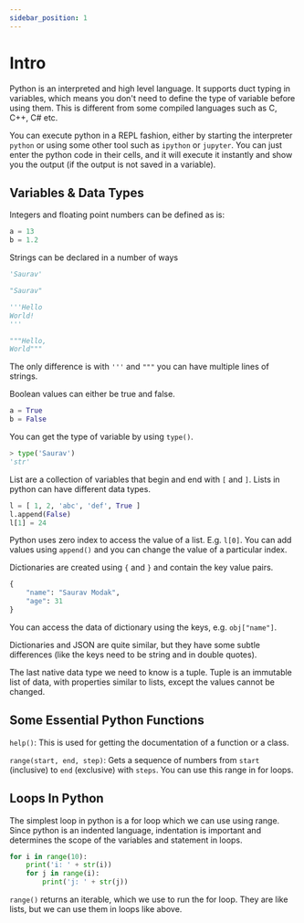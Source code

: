 ```yaml
---
sidebar_position: 1
---
```

# Intro

Python is an interpreted and high level language. It supports duct typing in variables, which means you don't need to define the type of variable before using them. This is different from some compiled languages such as C, C++, C# etc. 

You can execute python in a REPL fashion, either by starting the interpreter `python` or using some other tool such as `ipython` or `jupyter`. You can just enter the python code in their cells, and it will execute it instantly and show you the output (if the output is not saved in a variable).

## Variables & Data Types

Integers and floating point numbers can be defined as is:

```python
a = 13
b = 1.2
```

Strings can be declared in a number of ways

```python
'Saurav'

"Saurav"

'''Hello
World!
'''

"""Hello,
World"""
```

The only difference is with `'''` and `"""` you can have multiple lines of strings.

Boolean values can either be true and false.

```python
a = True
b = False
```

You can get the type of variable by using `type()`.

```python
> type('Saurav')
'str'
```

List are a collection of variables that begin and end with `[` and `]`. Lists in python can have different data types. 

```python
l = [ 1, 2, 'abc', 'def', True ]
l.append(False)
l[1] = 24
```

Python uses zero index to access the value of a list. E.g. `l[0]`. You can add values using `append()` and you can change the value of a particular index.

Dictionaries are created using `{` and `}` and contain the key value pairs. 

```python
{
	"name": "Saurav Modak",
	"age": 31
}
```

You can access the data of dictionary using the keys, e.g. `obj["name"]`. 

Dictionaries and JSON are quite similar, but they have some subtle differences (like the keys need to be string and in double quotes).

The last native data type we need to know is a tuple. Tuple is an immutable list of data, with properties similar to lists, except the values cannot be changed. 

## Some Essential Python Functions

`help()`: This is used for getting the documentation of a function or a class. 

`range(start, end, step)`: Gets a sequence of numbers from `start` (inclusive) to `end` (exclusive) with `steps`. You can use this range in for loops. 

## Loops In  Python

The simplest loop in python is a for loop which we can use using range. Since python is an indented language, indentation is important and determines the scope of the variables and statement in loops. 

```python
for i in range(10):
    print('i: ' + str(i))
    for j in range(i):
        print('j: ' + str(j))
```

`range()` returns an iterable, which we use to run the for loop. They are like lists, but we can use them in loops like above. 